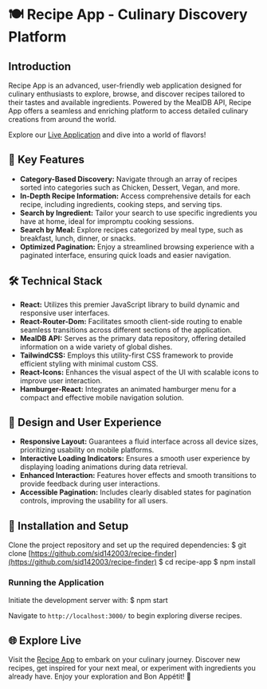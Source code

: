 # 🍽️ Recipe App - Culinary Discovery Platform

## Introduction

Recipe App is an advanced, user-friendly web application designed for culinary enthusiasts to explore, browse, and discover recipes tailored to their tastes and available ingredients. Powered by the MealDB API, Recipe App offers a seamless and enriching platform to access detailed culinary creations from around the world.

Explore our [Live Application](https://recipe-finder-xi-teal.vercel.app/) and dive into a world of flavors!

## 🚀 Key Features

- **Category-Based Discovery:** Navigate through an array of recipes sorted into categories such as Chicken, Dessert, Vegan, and more.
- **In-Depth Recipe Information:** Access comprehensive details for each recipe, including ingredients, cooking steps, and serving tips.
- **Search by Ingredient:** Tailor your search to use specific ingredients you have at home, ideal for impromptu cooking sessions.
- **Search by Meal:** Explore recipes categorized by meal type, such as breakfast, lunch, dinner, or snacks.
- **Optimized Pagination:** Enjoy a streamlined browsing experience with a paginated interface, ensuring quick loads and easier navigation.

## 🛠️ Technical Stack

- **React:** Utilizes this premier JavaScript library to build dynamic and responsive user interfaces.
- **React-Router-Dom:** Facilitates smooth client-side routing to enable seamless transitions across different sections of the application.
- **MealDB API:** Serves as the primary data repository, offering detailed information on a wide variety of global dishes.
- **TailwindCSS:** Employs this utility-first CSS framework to provide efficient styling with minimal custom CSS.
- **React-Icons:** Enhances the visual aspect of the UI with scalable icons to improve user interaction.
- **Hamburger-React:** Integrates an animated hamburger menu for a compact and effective mobile navigation solution.

## 🎨 Design and User Experience

- **Responsive Layout:** Guarantees a fluid interface across all device sizes, prioritizing usability on mobile platforms.
- **Interactive Loading Indicators:** Ensures a smooth user experience by displaying loading animations during data retrieval.
- **Enhanced Interaction:** Features hover effects and smooth transitions to provide feedback during user interactions.
- **Accessible Pagination:** Includes clearly disabled states for pagination controls, improving the usability for all users.

## 🔧 Installation and Setup

Clone the project repository and set up the required dependencies:
$ git clone [https://github.com/sid142003/recipe-finder](https://github.com/sid142003/recipe-finder) 
$ cd recipe-app 
$ npm install

### Running the Application

Initiate the development server with:
$ npm start


Navigate to `http://localhost:3000/` to begin exploring diverse recipes.

## 🌐 Explore Live

Visit the [Recipe App](https://recipe-finder-xi-teal.vercel.app/) to embark on your culinary journey. Discover new recipes, get inspired for your next meal, or experiment with ingredients you already have. Enjoy your exploration and Bon Appétit! 🍴


